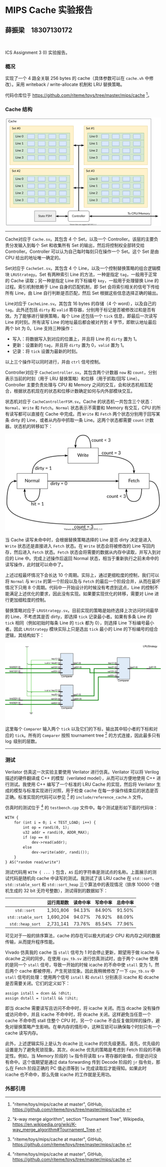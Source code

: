 # MIPS Cache 实验报告
## 薛振梁　18307130172

<br>

ICS Assignment 3 (I) 实验报告。

### 概况

实现了一个 4 路全关联 256 bytes 的 cache（具体参数可以在 `cache.vh` 中修改）。采用 writeback / write-allocate 机制和 LRU 替换策略。

代码仓库位于 <https://github.com/riteme/toys/tree/master/mips/cache> [^repo]。

### Cache 结构

![cache hierarchy](assets/hierarchy.svg)

***

<st>Cache</st>对应于 `Cache.sv`。其包含 4 个 Set，以及一个 Controller。该层的主要负责分发输入到每个 Set 和收集所有 Set 的输出，然后将控制权全部转交给 Controller。Controller 可以认为自己每时每刻只在操作一个 Set。这个 Set 是由 CPU 给出的地址唯一确定的。

<st>Set</st>对应于 `CacheSet.sv`。其包含 4 个 Line，以及一个控制替换策略的组合逻辑模块 `LRUStrategy`。Set 有两种索引 Line 的方法，一种是指定 `tag`，一般用于正常的 Cache 读取；另一种是指定 Line 的下标编号 `key`，一般用于处理替换 Line 的过程。索引机制依赖于 Line 自身的匹配机制，即 Set 会将索引相关的信号下传给所有 Line，由 Line 自行判断是否匹配，然后 Set 根据这些信息选择正确的输出。

<st>Line</st>对应于 `CacheLine.sv`。其包含 16 bytes 的存储（4 个 word），以及自己的 `tag`。此外还包括 `dirty` 和 `valid` 寄存器，分别用于标记是否被修改过和是否有效。为了能够进行替换策略，每个 Line 还包括一个 `tick` 信息，即最后一次读写 Line 的时刻。所有读写 Line 的地址最后都会被对齐到 4 字节，即默认地址最后两个 bit 为 0。Line 支持三种操作：

* 写入：将数据写入到对应的位置上，并且将 Line 的 `dirty` 置为 1。
* 更新：设置新的 `tag`，并且将 `dirty` 置为 0，`valid` 置为 1。
* 记录：将 `tick` 设置为最新的时刻。

以上三个操作可以同时进行，并由 `ctrl` 信号控制。

<st>Controller</st>对应于 `CacheController.sv`。其包含两个计数器 `now` 和 `count`，分别表示当前的时刻（用于 LRU 替换策略）和位移（用于抓取/回写 Line）。Controller 主要负责处理与 CPU 和 Memory 之间的交互，会和状态机相互配合，根据状态机现在的状态和位移计数确定如何与内外部模块交互。

<st>状态机</st>对应于 `CacheControllerFSM.sv`。Cache 的状态机一共包含三个状态：`Normal`、`Write` 和 `Fetch`。`Normal` 状态表示不需要和 Memory 有交互，CPU 的所有读写都可以直接在 Cache 中完成。而 `Write` 和 `Fetch` 两个状态分别用于回写某条 dirty 的 Line，或者从内存中抓取一条 Line。这两个状态都需要 `count` 计数器。状态机的转移如下：

![FSM](assets/fsm.svg)

当 Cache 读写未命中时，会根据替换策略选择的 Line 是否 dirty 决定是进入 `Write` 状态还是直接进入 `Fetch` 状态。在 `Write` 状态会将被修改的 Line 写回内存，然后进入 `Fetch` 状态。`Fetch` 状态会将需要的数据从内存中读取，并写入到对应的 Line 中。完成上述操作后返回 Normal 状态，相当于重新执行之前未命中的读写操作，此时就可以命中了。

上述过程最坏情况下会长达 10 个周期。实际上，通过更细粒度的控制，我们可以将 `Normal` 与 `Write` 的第一个阶段以及与 `Fetch` 的最后一个阶段合并，从而在最坏情况下只用 8 个周期。代码中一开始设计的时候没有考虑到这点，Line 的控制不能满足上述优化的要求，因此没有实现。如果要实现优化的转移，需要对 Line 进行更加细粒度的控制。

<st>替换策略</st>对应于 `LRUStrategy.sv`。目前实现的策略是始终选择上次访问时间最早的 Line，不考虑其是否 dirty，即选择 `tick` 记录最小者。如果有多条 Line 的 `tick` 相同（例如初始时每条 Line 的 `tick` 都为 0），则选择 Line 下标编号最小者。因此 `LRUStrategy` 模块实际上只是选出 `tick` 最小的 Line 的下标编号的组合逻辑，其结构如下：

![tournament tree](assets/lru.svg)

这里每个 `Comparer` 输入两个 `tick` 以及它们的下标，输出其中较小者的下标和对应的 `tick`。所有的 `Comparer` 按照 tournament tree [^tournament] 的方式连接，因此最多只有 $\log$ 级别的层数。

***

### 测试

<st>Verilator 仿真</st>这一次实验主要使用 Verilator 进行仿真。Verilator 可以将 Verilog 描述的硬件翻译成 C\+\+ 的模型（verilated model），从而可以方便地使用 C\+\+ 进行测试。我使用 C\+\+ 编写了一个标准的 LRU Cache 的实现，然后将 Verilator 生成的模型与标准实现进行对照，用于检查 cache 在每一步操作结束后的状态是否正确。标准实现的代码可以参见 [^repo] 的 `include/reference_cache.h` 文件。

仿真时的测试位于 [^repo] 的 `testbench.cpp` 文件中。每个测试是形如下面的代码块：

```
WITH {
    for (int i = 0; i < TEST_LOAD; i++) {
        int op = randi(0, 1);
        u32 addr = randi(0, ADDR_MAX);
        if (op == 0)
            dev->read(addr);
        else
            dev->write(addr, randi());
    }
} AS("random read/write")
```

测试代码用 `WITH { ... }` 包含，`AS` 后的字符串是测试点的名称。上面展示的测试代码是随机向 cache 中读写的测试。我测试了该 LRU cache 在 `std::sort`、`std::stable_sort` 和 `std::sort_heap` 三个算法中的表现情况（排序 10000 个随机生成的 32 bit 无符号整数），测试得到的数据如下：

| | 运行周期数 | 读命中率 | 写命中率 | 总命中率 |
|:-:|:-:|:-:|:-:|:-:|
|`std::sort`|1,301,806|94.13%|84.90%|91.50%|
|`std::stable_sort`|1,690,204|94.07%|76.92%|88.09%|
|`std::heap_sort`|2,731,141|73.76%|85.54%|77.96%|

可见对于一般的排序算法，cache 的存在可以极大的减少 CPU 和内存之间的数据传输，从而提升程序性能。

<st>Vivado 仿真</st>我的 cache 当 `stall` 信号为 1 时会停止更新，期望用于做 icache 与 dcache 之间的同步。在使用 `cpu_tb.sv` 进行仿真测试时，由于两个 cache 使用的是同一个 `stall` 信号，导致一开始的时候 icache 的不命中使 `stall` 变为 1，然后两个 cache 都被停用，产生死锁现象。因此我稍微修改了一下 `cpu_tb.sv` 中 `stall` 信号的处理：使用两个信号 `istall` 和 `dstall` 分别表示 icache 和 dcache 是否需要关闭。它们的定义如下：

```
assign istall = dcen && !dhit;
assign dstall = !istall && !ihit;
```

即当 dcache 需要读写且访问不命中时，将 icache 关闭。而当 dcache 没有操作或访问命中，并且 icache 不命中时，将 dcache 关闭。这样避免当任意一个 cache 不命中而 stall 住整个 CPU 时，另一个 cache 不会反复做同样的操作，避免对替换策略产生影响。在单内存的情形中，这种互锁可以确保每个时刻只有一个 cache 读写内存。

此外，上述逻辑实际上是认为 dcache 比 icache 的优先级更高。首先，优先级的设置是为了避免死锁现象。其次，dcache 优先的策略是考虑到 Fetch 阶段的不确定性。例如，当 Memory 阶段的 `lw` 指令将读取 `$ra` 寄存器的新值，但是访问没有命中。这个值期望是通过 data forwarding 传到 Decode 阶段的 `jr` 指令处，那么在 Fetch 阶段正确的 PC 值必须等到 `lw` 完成读取后才能得知。如果此时 icache 也不命中，那么先做 icache 的工作就是无用功。

### 外部引用

[^repo]: "riteme/toys/mips/cache at master", GitHub, <https://github.com/riteme/toys/tree/master/mips/cache>.

[^tournament]: "*k*-way merge algorithm", section "Tournament Tree", Wikipedia, <https://en.wikipedia.org/wiki/K-way_merge_algorithm#Tournament_Tree>.